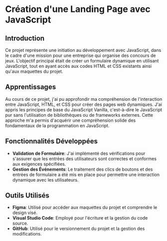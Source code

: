 ﻿# Création d'une Landing Page avec JavaScript

## Introduction
Ce projet représente une initiation au développement avec JavaScript, dans le cadre d'une mission pour une entreprise qui organise des concours de jeux. L'objectif principal était de créer un formulaire dynamique en utilisant JavaScript, tout en ayant accès aux codes HTML et CSS existants ainsi qu'aux maquettes du projet.

## Apprentissages
Au cours de ce projet, j'ai pu approfondir ma compréhension de l'interaction entre JavaScript, HTML, et CSS pour créer des pages web dynamiques. J'ai appris les principes de base du JavaScript Vanilla, c'est-à-dire le JavaScript pur sans l'utilisation de bibliothèques ou de frameworks externes. Cette approche m'a permis d'acquérir une compréhension solide des fondamentaux de la programmation en JavaScript.

## Fonctionnalités Développées
- **Validation de Formulaire**: J'ai implémenté des vérifications pour s'assurer que les entrées des utilisateurs sont correctes et conformes aux exigences spécifiées.
- **Gestion des Événements**: Le traitement des clics de boutons et des entrées de formulaire a été mis en place pour permettre une interaction dynamique avec les utilisateurs.

## Outils Utilisés
- **Figma**: Utilisé pour accéder aux maquettes du projet et comprendre le design visé.
- **Visual Studio Code**: Employé pour l'écriture et la gestion du code source.
- **GitHub**: Utilisé pour le versionnement du projet et la gestion des modifications.

